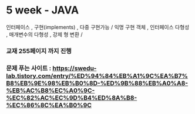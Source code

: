 # 5 week - JAVA
인터페이스 , 구현(implements) , 다중 구현가능 /
익명 구현 객체 , 인터페이스 다형성 , 매개변수의 다형성 , 강제 형 변환 / 
### 교재 255페이지 까지 진행 
### 문제 푸는 사이트 : https://swedu-lab.tistory.com/entry/%ED%94%84%EB%A1%9C%EA%B7%B8%EB%9E%98%EB%B0%8D-%ED%9B%88%EB%A0%A8-%EB%AC%B8%EC%A0%9C-%EC%82%AC%EC%9D%B4%ED%8A%B8-%EC%86%8C%EA%B0%9C